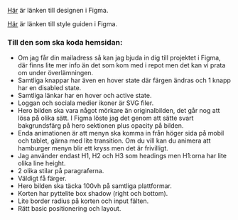 [Här](https://www.figma.com/file/y5X9iZYAJ48dlS24DR9cUK/Champ%C2%B4s-Hunddagis?node-id=4%3A2) är länken till designen i Figma.

[Här](https://www.figma.com/file/y5X9iZYAJ48dlS24DR9cUK/Champ%C2%B4s-Hunddagis?node-id=1%3A2) är länken till style guiden i Figma.

### Till den som ska koda hemsidan:

- Om jag får din mailadress så kan jag bjuda in dig till projektet i Figma, där finns lite mer info än det som kom med i repot men det kan vi prata om under överlämningen.
- Samtliga knappar har även en hover state där färgen ändras och 1 knapp har en disabled state.
- Samtliga länkar har en hover och active state.
- Loggan och sociala medier ikoner är SVG filer.
- Hero bilden ska vara något mörkare än originalbilden, det går nog att lösa på olika sätt. I Figma löste jag det genom att sätte svart bakgrundsfärg på hero sektionen plus opacity på bilden.
- Enda animationen är att menyn ska komma in från höger sida på mobil och tablet, gärna med lite transition. Om du vill kan du animera att hamburger menyn blir ett kryss men det är frivilligt.
- Jag använder endast H1, H2 och H3 som headings men H1:orna har lite olika line height.
- 2 olika stilar på paragraferna.
- Väldigt få färger.
- Hero bilden ska täcka 100vh på samtliga plattformar.
- Korten har pyttelite box shadow (right och bottom).
- Lite border radius på korten och input fälten.
- Rätt basic positionering och layout.
